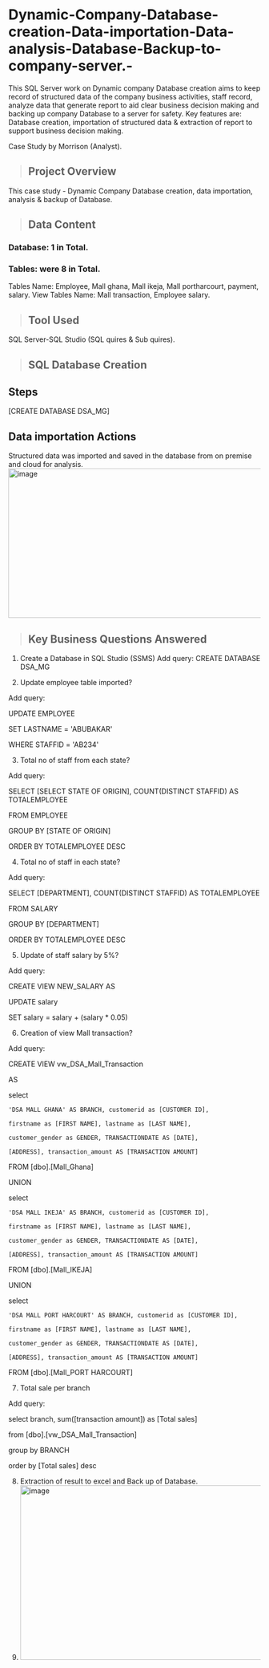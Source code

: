 # Dynamic-Company-Database-creation-Data-importation-Data-analysis-Database-Backup-to-company-server.-
This SQL Server work on Dynamic company Database creation aims to keep record of structured data of the company business activities, staff record, analyze data that generate report to aid clear business decision making and backing up company Database to a server for safety. Key features are: Database creation, importation of structured data & extraction of report to support business decision making.  

Case Study by Morrison (Analyst).

> ## Project Overview
This case study - Dynamic Company Database creation, data importation, analysis & backup of Database. 

> ## Data Content
### Database: 1 in Total.
 ### Tables: were 8 in Total.
Tables Name: Employee, Mall ghana, Mall ikeja, Mall portharcourt, payment, salary.
View Tables Name: Mall transaction, Employee salary.

> ## Tool Used
SQL Server-SQL Studio (SQL quires & Sub quires).

> ## SQL Database Creation
## Steps
[CREATE DATABASE DSA_MG]
## Data importation Actions
Structured data was imported and saved in the database from on premise and cloud for analysis.
<img width="560" height="298" alt="image" src="https://github.com/user-attachments/assets/d088e049-4d18-44b3-8cd6-348e9919bfe2" />
> ## Key Business Questions Answered

1.	Create a Database in SQL Studio (SSMS)
Add query: CREATE DATABASE DSA_MG

2.	Update employee table imported?
   
Add query:

UPDATE EMPLOYEE

SET LASTNAME = 'ABUBAKAR'

WHERE STAFFID = 'AB234'

3.	Total no of staff from each state?
   
Add query:

SELECT [SELECT STATE OF ORIGIN], COUNT(DISTINCT STAFFID) AS TOTALEMPLOYEE

FROM EMPLOYEE

GROUP BY [STATE OF ORIGIN]

ORDER BY TOTALEMPLOYEE DESC

4.	Total no of staff in each state?
   
Add query:

SELECT [DEPARTMENT], COUNT(DISTINCT STAFFID) AS TOTALEMPLOYEE

FROM SALARY

GROUP BY [DEPARTMENT]

ORDER BY TOTALEMPLOYEE DESC

5.	Update of staff salary by 5%?
   
Add query:

CREATE VIEW NEW_SALARY AS

UPDATE salary

SET salary  = salary + (salary * 0.05)

6.	Creation of view Mall transaction?
   
Add query:

CREATE VIEW vw_DSA_Mall_Transaction

AS

select 

    'DSA MALL GHANA' AS BRANCH, customerid as [CUSTOMER ID],
	
	firstname as [FIRST NAME], lastname as [LAST NAME],
 
	customer_gender as GENDER, TRANSACTIONDATE AS [DATE],
 
	[ADDRESS], transaction_amount AS [TRANSACTION AMOUNT]
 
FROM [dbo].[Mall_Ghana]

UNION

select 

    'DSA MALL IKEJA' AS BRANCH, customerid as [CUSTOMER ID],
	
	firstname as [FIRST NAME], lastname as [LAST NAME],
 
	customer_gender as GENDER, TRANSACTIONDATE AS [DATE],
 
	[ADDRESS], transaction_amount AS [TRANSACTION AMOUNT]
 
FROM [dbo].[Mall_IKEJA]

UNION

select 

    'DSA MALL PORT HARCOURT' AS BRANCH, customerid as [CUSTOMER ID],
	
	firstname as [FIRST NAME], lastname as [LAST NAME],
 
	customer_gender as GENDER, TRANSACTIONDATE AS [DATE],
 
	[ADDRESS], transaction_amount AS [TRANSACTION AMOUNT]

FROM [dbo].[Mall_PORT HARCOURT]

7.	Total sale per branch
	
Add query:

select branch, sum([transaction amount]) as [Total sales]

from  [dbo].[vw_DSA_Mall_Transaction]

group by BRANCH

order by [Total sales] desc


8.	Extraction of result to excel and Back up of Database.
9.	<img width="657" height="348" alt="image" src="https://github.com/user-attachments/assets/d063bb6b-ed4b-4ba8-b034-879f2a8ad125" />

